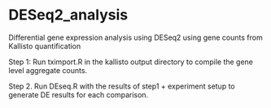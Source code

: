 # DESeq2_analysis
Differential gene expression analysis using DESeq2 using gene counts from Kallisto quantification

Step 1: Run tximport.R in the kallisto output directory to compile the gene level aggregate counts.

Step 2. Run DEseq.R with the results of step1 + experiment setup to generate DE results for each comparison.
